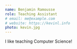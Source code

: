 ```yaml
---
name: Benjamin Ramousse
role: Teaching Assistant
# email: me@example.com
# website: https://kevinl.info
photo: kevin.jpg
---
```


I like teaching Computer Science!

